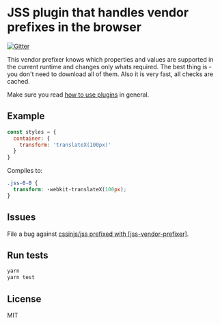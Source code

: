 # JSS plugin that handles vendor prefixes in the browser

[![Gitter](https://badges.gitter.im/JoinChat.svg)](https://gitter.im/cssinjs/lobby)

This vendor prefixer knows which properties and values are supported in the
current runtime and changes only whats required.
The best thing is - you don't need to download all of them.
Also it is very fast, all checks are cached.

Make sure you read [how to use
plugins](https://github.com/cssinjs/jss/blob/master/docs/setup.md#setup-with-custom-plugins)
in general.

## Example

```javascript
const styles = {
  container: {
    transform: 'translateX(100px)'
  }
}
```

Compiles to:

```css
.jss-0-0 {
  transform: -webkit-translateX(100px);
}
```

## Issues

File a bug against [cssinjs/jss prefixed with \[jss-vendor-prefixer\]](https://github.com/cssinjs/jss/issues/new?title=[jss-vendor-prefixer]%20).

## Run tests

```bash
yarn
yarn test
```

## License

MIT
